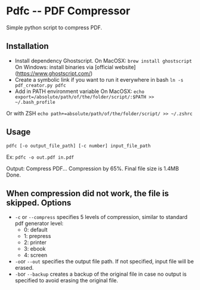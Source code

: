 Pdfc --  PDF Compressor
=======================

Simple python script to compress PDF.

Installation
---- 
* Install dependency Ghostscript.
On MacOSX: `brew install ghostscript`
On Windows: install binaries via [official website] (https://www.ghostscript.com/)
* Create a symbolic link if you want to run it everywhere in bash
`ln -s pdf_creator.py pdfc`
* Add in PATH environment variable
On MacOSX:
`echo export=/absolute/path/of/the/folder/script/:$PATH >> ~/.bash_profile`

Or with ZSH 
`echo path+=absolute/path/of/the/folder/script/ >> ~/.zshrc`

Usage
---- 
`pdfc [-o output_file_path] [-c number] input_file_path`

Ex:
`pdfc -o out.pdf in.pdf`

Output:
	Compress PDF...
	Compression by 65%.
	Final file size is 1.4MB
	Done.

When compression did not work, the file is skipped.
Options
---- 
* `-c` or `--compress` specifies 5 levels of compression, similar to standard pdf generator level:
  * 0: default
  * 1: prepress
  * 2: printer
  * 3: ebook
  * 4: screen
* `-o`or `--out` specifies the output file path. If not specified, input file will be erased.
* `-b`or `--backup` creates a backup of the original file in case no output is specified to avoid erasing the original file. 
